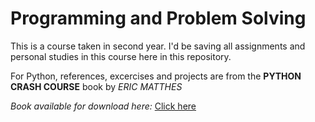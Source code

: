 # Programming and Problem Solving
This is a course taken in second year. I'd be saving all assignments and personal studies in this course here in this repository.

For Python, references, excercises and projects are from the **PYTHON CRASH COURSE** book by *ERIC MATTHES* 

*Book available for download here:* 
[Click here](https://pdfcoffee.com/python-crash-coursepdf-pdf-free.html)